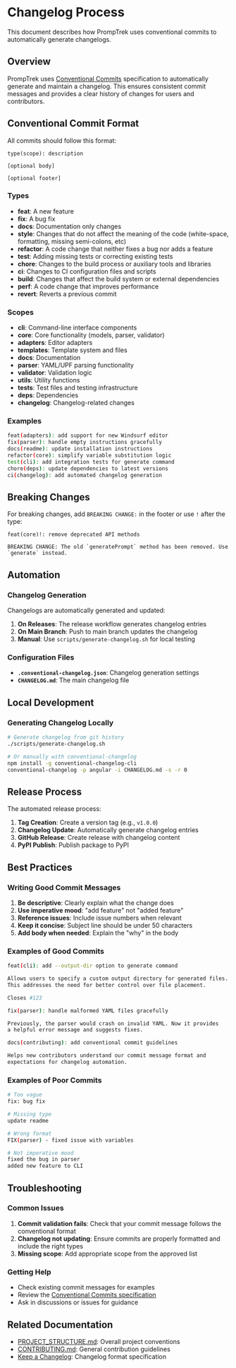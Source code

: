 # Changelog Process

This document describes how PrompTrek uses conventional commits to automatically generate changelogs.

## Overview

PrompTrek uses [Conventional Commits](https://www.conventionalcommits.org/en/v1.0.0/) specification to automatically generate and maintain a changelog. This ensures consistent commit messages and provides a clear history of changes for users and contributors.

## Conventional Commit Format

All commits should follow this format:

```
type(scope): description

[optional body]

[optional footer]
```

### Types

- **feat**: A new feature
- **fix**: A bug fix
- **docs**: Documentation only changes
- **style**: Changes that do not affect the meaning of the code (white-space, formatting, missing semi-colons, etc)
- **refactor**: A code change that neither fixes a bug nor adds a feature
- **test**: Adding missing tests or correcting existing tests
- **chore**: Changes to the build process or auxiliary tools and libraries
- **ci**: Changes to CI configuration files and scripts
- **build**: Changes that affect the build system or external dependencies
- **perf**: A code change that improves performance
- **revert**: Reverts a previous commit

### Scopes

- **cli**: Command-line interface components
- **core**: Core functionality (models, parser, validator)
- **adapters**: Editor adapters
- **templates**: Template system and files
- **docs**: Documentation
- **parser**: YAML/UPF parsing functionality
- **validator**: Validation logic
- **utils**: Utility functions
- **tests**: Test files and testing infrastructure
- **deps**: Dependencies
- **changelog**: Changelog-related changes

### Examples

```bash
feat(adapters): add support for new Windsurf editor
fix(parser): handle empty instructions gracefully
docs(readme): update installation instructions
refactor(core): simplify variable substitution logic
test(cli): add integration tests for generate command
chore(deps): update dependencies to latest versions
ci(changelog): add automated changelog generation
```

## Breaking Changes

For breaking changes, add `BREAKING CHANGE:` in the footer or use `!` after the type:

```
feat(core)!: remove deprecated API methods

BREAKING CHANGE: The old `generatePrompt` method has been removed. Use `generate` instead.
```

## Automation

### Changelog Generation

Changelogs are automatically generated and updated:

1. **On Releases**: The release workflow generates changelog entries
2. **On Main Branch**: Push to main branch updates the changelog
3. **Manual**: Use `scripts/generate-changelog.sh` for local testing

### Configuration Files

- **`.conventional-changelog.json`**: Changelog generation settings
- **`CHANGELOG.md`**: The main changelog file

## Local Development

### Generating Changelog Locally

```bash
# Generate changelog from git history
./scripts/generate-changelog.sh

# Or manually with conventional-changelog
npm install -g conventional-changelog-cli
conventional-changelog -p angular -i CHANGELOG.md -s -r 0
```

## Release Process

The automated release process:

1. **Tag Creation**: Create a version tag (e.g., `v1.0.0`)
2. **Changelog Update**: Automatically generate changelog entries
3. **GitHub Release**: Create release with changelog content
4. **PyPI Publish**: Publish package to PyPI

## Best Practices

### Writing Good Commit Messages

1. **Be descriptive**: Clearly explain what the change does
2. **Use imperative mood**: "add feature" not "added feature"
3. **Reference issues**: Include issue numbers when relevant
4. **Keep it concise**: Subject line should be under 50 characters
5. **Add body when needed**: Explain the "why" in the body

### Examples of Good Commits

```bash
feat(cli): add --output-dir option to generate command

Allows users to specify a custom output directory for generated files.
This addresses the need for better control over file placement.

Closes #123

fix(parser): handle malformed YAML files gracefully

Previously, the parser would crash on invalid YAML. Now it provides
a helpful error message and suggests fixes.

docs(contributing): add conventional commit guidelines

Helps new contributors understand our commit message format and
expectations for changelog automation.
```

### Examples of Poor Commits

```bash
# Too vague
fix: bug fix

# Missing type
update readme

# Wrong format
FIX(parser) - fixed issue with variables

# Not imperative mood
fixed the bug in parser
added new feature to CLI
```

## Troubleshooting

### Common Issues

1. **Commit validation fails**: Check that your commit message follows the conventional format
2. **Changelog not updating**: Ensure commits are properly formatted and include the right types
3. **Missing scope**: Add appropriate scope from the approved list

### Getting Help

- Check existing commit messages for examples
- Review the [Conventional Commits specification](https://www.conventionalcommits.org/)
- Ask in discussions or issues for guidance

## Related Documentation

- [PROJECT_STRUCTURE.md](PROJECT_STRUCTURE.md): Overall project conventions
- [CONTRIBUTING.md](../.github/CONTRIBUTING.md): General contribution guidelines
- [Keep a Changelog](https://keepachangelog.com/): Changelog format specification
